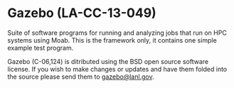 Gazebo (LA-CC-13-049)
======

 Suite of software programs for running and analyzing jobs that run on HPC systems using Moab. This is the framework only, it contains one simple example test program. 


Gazebo (C-06,124) is ditributed using the BSD open source software license. If you wish to make changes or updates and have them folded into the source please send them to gazebo@lanl.gov.
